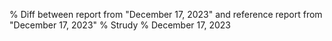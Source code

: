 % Diff between report from "December 17, 2023" and reference report from "December 17, 2023"
% Strudy
% December 17, 2023


